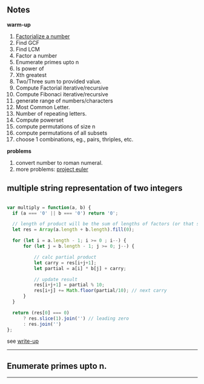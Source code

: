 ## Notes

**warm-up**

1. [Factorialize a number](https://medium.freecodecamp.org/how-to-factorialize-a-number-in-javascript-9263c89a4b38)
2. Find GCF
3. Find LCM
4. Factor a number
4. Enumerate primes upto n
5. Is power of
6. Xth greatest
6. Two/Three sum to provided value.
5. Compute Factorial iterative/recursive
6. Compute Fibonaci iterative/recursive
7. generate range of numbers/characters
1. Most Common Letter.
2. Number of repeating letters.
3. Compute powerset
4. compute permutations of size n
5. compute permutations of all subsets
4. choose 1 combinations, eg., pairs, thriples, etc.

**problems**

1. convert number to roman numeral.
2. more problems: [project euler](https://projecteuler.net/archives)

## multiple string representation of two integers

![]()

```js
var multiply = function(a, b) {
  if (a === '0' || b === '0') return '0';

  // length of product will be the sum of lengths of factors (or that sum - 1)
  let res = Array(a.length + b.length).fill(0);

  for (let i = a.length - 1; i >= 0 ; i--) {
      for (let j = b.length - 1; j >= 0; j--) {

          // calc partial product
          let carry = res[i+j+1];
          let partial = a[i] * b[j] + carry;

          // update result
          res[i+j+1] = partial % 10;
          res[i+j] += Math.floor(partial/10); // next carry
      }
  }

  return (res[0] === 0)
      ? res.slice(1).join('') // leading zero
      : res.join('')
};
```
see [write-up](./../../markdown/math/multiply_string_representations.js)

---
## Enumerate primes upto n.

---
